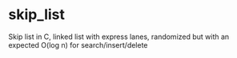 # skip_list
Skip list in C, linked list with express lanes, randomized but with an expected O(log n) for search/insert/delete

